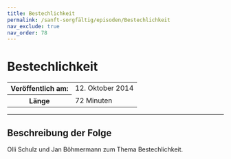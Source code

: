 ```yaml
---
title: Bestechlichkeit
permalink: /sanft-sorgfältig/episoden/Bestechlichkeit
nav_exclude: true
nav_order: 78
---
```


# Bestechlichkeit
<table class="resp-table dcf-table dcf-table-responsive dcf-table-bordered dcf-table-striped dcf-w-100%">
                    <tbody>
                        <tr>
                            <th scope="row">Veröffentlich am:</th>
                            <td data-label="Veröffentlich am:">12. Oktober 2014</td>
                        </tr>
                        <tr>
                            <th scope="row">Länge </th>
                            <td data-label="Länge ">72 Minuten</td>
                        </tr></tbody>
                </table>

***

## Beschreibung der Folge

<div>
Olli Schulz und Jan Böhmermann  zum Thema Bestechlichkeit.  
</div>

